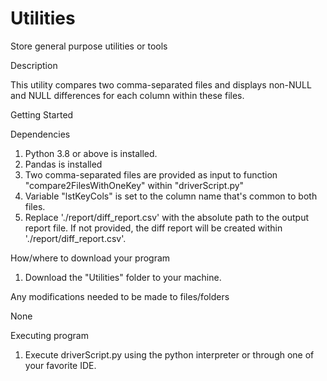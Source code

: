# Utilities
 Store general purpose utilities or tools

Description

This utility compares two comma-separated files and displays non-NULL and NULL differences for each column within these files.

Getting Started

Dependencies

1. Python 3.8 or above is installed.
2. Pandas is installed
3. Two comma-separated files are provided as input to function "compare2FilesWithOneKey" within "driverScript.py"
4. Variable "lstKeyCols" is set to the column name that's common to both files.
5. Replace './report/diff_report.csv' with the absolute path to the output report file. If not provided, the diff report will be created within './report/diff_report.csv'.

How/where to download your program

1. Download the "Utilities" folder to your machine.

Any modifications needed to be made to files/folders

None

Executing program

1. Execute driverScript.py using the python interpreter or through one of your favorite IDE.
